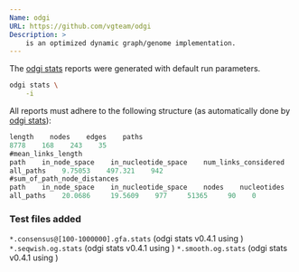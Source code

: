 ```yaml
---
Name: odgi
URL: https://github.com/vgteam/odgi
Description: >
    is an optimized dynamic graph/genome implementation.
---
```


The [odgi stats](https://pangenome.github.io/odgi/odgi_docs.html#_odgi_stats1) reports were generated with default run parameters.

```bash
odgi stats \
    -i  
```

All reports must adhere to the following structure (as automatically done by [odgi stats](https://pangenome.github.io/odgi/odgi_docs.html#_odgi_stats1)):

```ts
length    nodes    edges    paths
8778    168    243    35
#mean_links_length
path    in_node_space    in_nucleotide_space    num_links_considered
all_paths    9.75053    497.321    942
#sum_of_path_node_distances
path    in_node_space    in_nucleotide_space    nodes    nucleotides    num_penalties    num_penalties_different_orientation
all_paths    20.0686     19.5609    977     51365     90    0
```

### Test files added

`*.consensus@[100-1000000].gfa.stats` (odgi stats v0.4.1 using []())
`*.seqwish.og.stats` (odgi stats v0.4.1 using []())
`*.smooth.og.stats` (odgi stats v0.4.1 using []())
